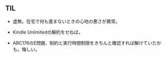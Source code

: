 ## TIL

* 虚無。在宅で何も進まないときの心地の悪さが異常。

* Kindle Unlimitedの解約をせねば。

* ABC176のE問題、制約と実行時間制限をきちんと確認すれば解けていたかも。悔しい。